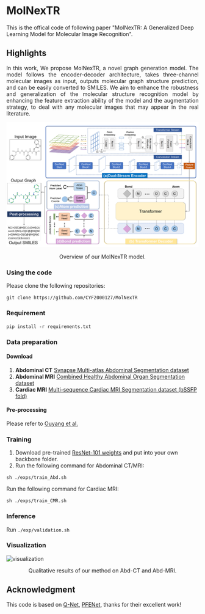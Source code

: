 # MolNexTR
This is the offical code of following paper "MolNexTR: A Generalized Deep Learning Model for Molecular Image Recognition".

## Highlights
<p align="justify">
In this work, We propose MolNexTR, a novel graph generation model. The model follows the encoder-decoder architecture, takes three-channel molecular images as input, outputs molecular graph structure prediction, and can be easily converted to SMILES. We aim to enhance the robustness and generalization of the molecular structure recognition model by enhancing the feature extraction ability of the model and the augmentation strategy, to deal with any molecular images that may appear in the real literature.

[comment]: <> ()
![visualization](figure/arch.png)
<div align="center">
Overview of our MolNexTR model.
</div> 

### Using the code
Please clone the following repositories:
```
git clone https://github.com/CYF2000127/MolNexTR
```

### Requirement
```
pip install -r requirements.txt
```

### Data preparation
#### Download
1. **Abdominal CT**  [Synapse Multi-atlas Abdominal Segmentation dataset](https://www.synapse.org/#!Synapse:syn3193805/wiki/217789)
2. **Abdominal MRI**  [Combined Healthy Abdominal Organ Segmentation dataset](https://chaos.grand-challenge.org/)  
3. **Cardiac MRI** [Multi-sequence Cardiac MRI Segmentation dataset (bSSFP fold)](http://www.sdspeople.fudan.edu.cn/zhuangxiahai/0/mscmrseg/) 

#### Pre-processing
Please refer to [Ouyang et al.](https://github.com/cheng-01037/Self-supervised-Fewshot-Medical-Image-Segmentation.git)

### Training
1. Download pre-trained [ResNet-101 weights](https://download.pytorch.org/models/resnet101-63fe2227.pth) and put into your own backbone folder.
2. Run the following command for Abdominal CT/MRI:
```
sh ./exps/train_Abd.sh
```
Run the following command for Cardiac MRI:
```
sh ./exps/train_CMR.sh
```

### Inference
Run `./exp/validation.sh`

### Visualization
[comment]: <> ()
![visualization](figures/visual.png)
<div align="center">
Qualitative results of our method on Abd-CT and Abd-MRI.
</div> 

## Acknowledgment 
This code is based on [Q-Net](https://github.com/zjlab-ammi/q-net), [PFENet](https://github.com/dvlab-research/PFENet), thanks for their excellent work!
